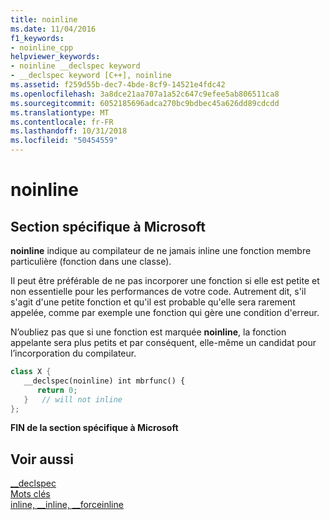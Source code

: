 ```yaml
---
title: noinline
ms.date: 11/04/2016
f1_keywords:
- noinline_cpp
helpviewer_keywords:
- noinline __declspec keyword
- __declspec keyword [C++], noinline
ms.assetid: f259d55b-dec7-4bde-8cf9-14521e4fdc42
ms.openlocfilehash: 3a8dce21aa707a1a52c647c9efee5ab806511ca8
ms.sourcegitcommit: 6052185696adca270bc9bdbec45a626dd89cdcdd
ms.translationtype: MT
ms.contentlocale: fr-FR
ms.lasthandoff: 10/31/2018
ms.locfileid: "50454559"
---
```

# <a name="noinline"></a>noinline

## <a name="microsoft-specific"></a>Section spécifique à Microsoft

**noinline** indique au compilateur de ne jamais inline une fonction membre particulière (fonction dans une classe).

Il peut être préférable de ne pas incorporer une fonction si elle est petite et non essentielle pour les performances de votre code. Autrement dit, s'il s'agit d'une petite fonction et qu'il est probable qu'elle sera rarement appelée, comme par exemple une fonction qui gère une condition d'erreur.

N’oubliez pas que si une fonction est marquée **noinline**, la fonction appelante sera plus petits et par conséquent, elle-même un candidat pour l’incorporation du compilateur.

```cpp
class X {
   __declspec(noinline) int mbrfunc() {
      return 0;
   }   // will not inline
};
```

**FIN de la section spécifique à Microsoft**

## <a name="see-also"></a>Voir aussi

[__declspec](../cpp/declspec.md)<br/>
[Mots clés](../cpp/keywords-cpp.md)<br/>
[inline, __inline, \__forceinline](inline-functions-cpp.md)

